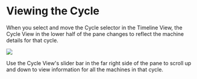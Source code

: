 # Viewing the Cycle

When you select and move the Cycle selector in the Timeline View, the Cycle View in the lower half of the pane changes to reflect the machine details for that cycle.

![](images/cycleViewEdit3.png)

Use the Cycle View's slider bar in the far right side of the pane to scroll up and down to view information for all the machines in that cycle.

